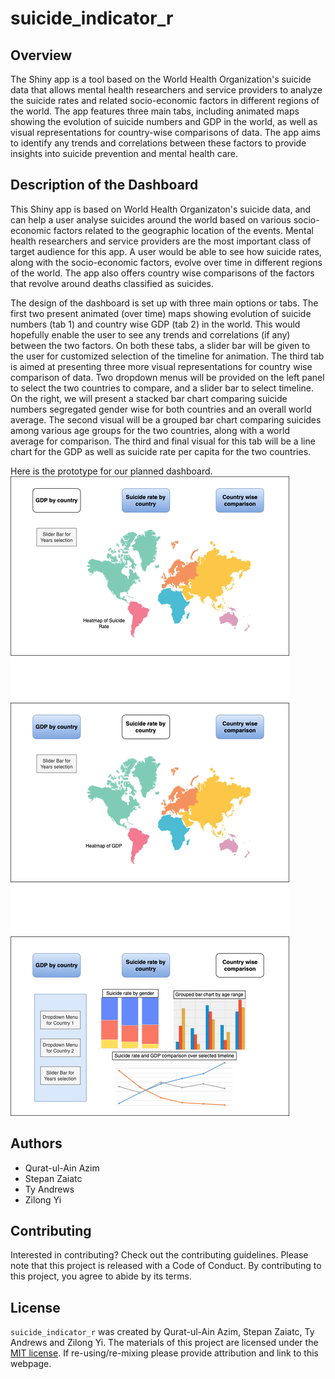 # suicide_indicator_r

## Overview

The Shiny app is a tool based on the World Health Organization's suicide data that allows mental health researchers and service providers to analyze the suicide rates and related socio-economic factors in different regions of the world. The app features three main tabs, including animated maps showing the evolution of suicide numbers and GDP in the world, as well as visual representations for country-wise comparisons of data. The app aims to identify any trends and correlations between these factors to provide insights into suicide prevention and mental health care.

## Description of the Dashboard

This Shiny app is based on World Health Organizaton's suicide data, and can help a user analyse suicides around the world based on various socio-economic factors related to the geographic location of the events. Mental health researchers and service providers are the most important class of target audience for this app. A user would be able to see how suicide rates, along with the socio-economic factors, evolve over time in different regions of the world. The app also offers country wise comparisons of the factors that revolve around deaths classified as suicides.

The design of the dashboard is set up with three main options or tabs. The first two present animated (over time) maps showing evolution of suicide numbers (tab 1) and country wise GDP (tab 2) in the world. This would hopefully enable the user to see any trends and correlations (if any) between the two factors. On both these tabs, a slider bar will be given to the user for customized selection of the timeline for animation. The third tab is aimed at presenting three more visual representations for country wise comparison of data. Two dropdown menus will be provided on the left panel to select the two countries to compare, and a slider bar to select timeline. On the right, we will present a stacked bar chart comparing suicide numbers segregated gender wise for both countries and an overall world average. The second visual will be a grouped bar chart comparing suicides among various age groups for the two countries, along with a world average for comparison. The third and final visual for this tab will be a line chart for the GDP as well as suicide rate per capita for the two countries. 

Here is the prototype for our planned dashboard.
![dash_prototype](./img/dash_design.png)

## Authors

- Qurat-ul-Ain Azim
- Stepan Zaiatc
- Ty Andrews
- Zilong Yi

## Contributing

Interested in contributing? Check out the contributing guidelines. Please note that this project is released with a Code of Conduct. By contributing to this project, you agree to abide by its terms.

## License 

`suicide_indicator_r` was created by Qurat-ul-Ain Azim, Stepan Zaiatc, Ty Andrews and Zilong Yi. The materials of this project are licensed under the [MIT license](https://github.com/UBC-MDS/suicide_indicator_r/blob/main/LICENSE). If re-using/re-mixing please provide attribution and link to this webpage.